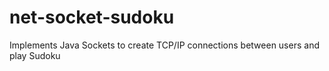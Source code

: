 # net-socket-sudoku
Implements Java Sockets to create TCP/IP connections between users and play Sudoku
